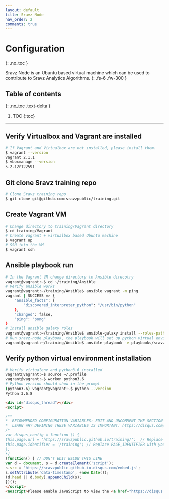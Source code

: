 ```yaml
---
layout: default
title: Sravz Node
nav_order: 2
comments: true
---
```


# Configuration
{: .no_toc }

Sravz Node is an Ubuntu based virtual machine which can be used to contribute to Sravz Analytics Algorithms.
{: .fs-6 .fw-300 }

## Table of contents
{: .no_toc .text-delta }

1. TOC
{:toc}

---

## Verify Virtualbox and Vagrant are installed

```bash
# If Vagrant and Virtualbox are not installed, please install them.
$ vagrant --version
Vagrant 2.1.1
$ vboxmanage --version
5.2.12r122591
```

## Git clone Sravz training repo

```bash
# Clone Sravz training repo
$ git clone git@github.com:sravzpublic/training.git
```

## Create Vagrant VM

```bash
# Change directory to training/Vagrant directory
$ cd training/Vagrant
# Create vagrant + virtualbox based Ubuntu machine
$ vagrant up
# SSH into the VM
$ vagrant ssh
```

## Ansible playbook run

```bash
# In the Vagrant VM change directory to Ansible direcotry
vagrant@vagrant:~$ cd ~/training/Ansible
# Verify ansible works
vagrant@vagrant:~/training/Ansible$ ansible vagrant -m ping
vagrant | SUCCESS => {
    "ansible_facts": {
        "discovered_interpreter_python": "/usr/bin/python"
    },
    "changed": false,
    "ping": "pong"
}
# Install ansible galaxy roles
vagrant@vagrant:~/training/Ansible$ ansible-galaxy install --roles-path ./roles/galaxy -r requirements.yml
# Run sravz-node playbook, the playbook will set up python virtual environment
vagrant@vagrant:~/training/Ansible$ ansible-playbook -v playbooks/sravz-node.yml
```

## Verify python virtual environment installation

```bash
# Verify virtualenv and python3.6 installed
vagrant@vagrant:~$ source ~/.profile
vagrant@vagrant:~$ workon python3.6
# Python version should show in the prompt
(python3.6) vagrant@vagrant:~$ python --version
Python 3.6.8
```

```html
<div id="disqus_thread"></div>
<script>

/**
*  RECOMMENDED CONFIGURATION VARIABLES: EDIT AND UNCOMMENT THE SECTION BELOW TO INSERT DYNAMIC VALUES FROM YOUR PLATFORM OR CMS.
*  LEARN WHY DEFINING THESE VARIABLES IS IMPORTANT: https://disqus.com/admin/universalcode/#configuration-variables*/
/*
var disqus_config = function () {
this.page.url = 'https://sravzpublic.github.io/training/';  // Replace PAGE_URL with your page's canonical URL variable
this.page.identifier = '/training'; // Replace PAGE_IDENTIFIER with your page's unique identifier variable
};
*/
(function() { // DON'T EDIT BELOW THIS LINE
var d = document, s = d.createElement('script');
s.src = 'https://sravzpublic-github-io.disqus.com/embed.js';
s.setAttribute('data-timestamp', +new Date());
(d.head || d.body).appendChild(s);
})();
</script>
<noscript>Please enable JavaScript to view the <a href="https://disqus.com/?ref_noscript">comments powered by Disqus.</a></noscript>
```
